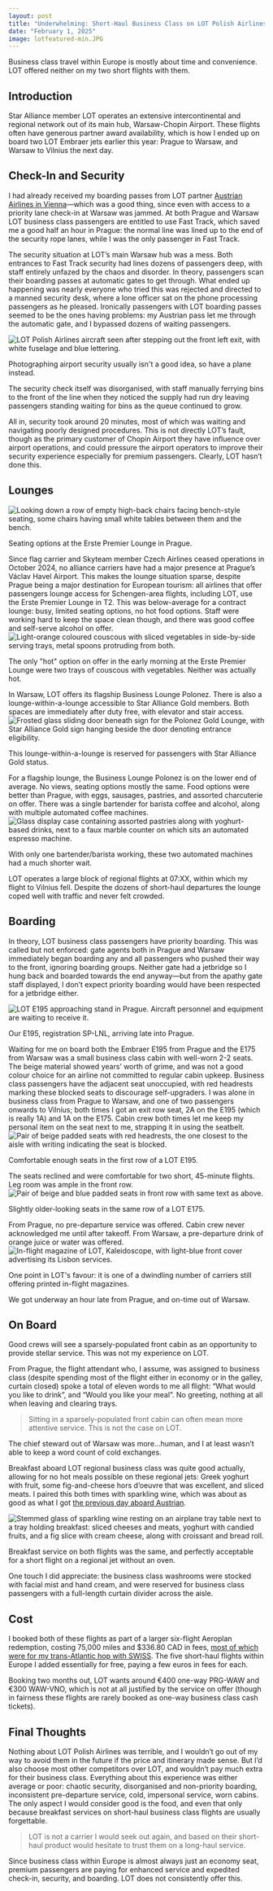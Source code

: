 ```yaml
--- 
layout: post
title: "Underwhelming: Short-Haul Business Class on LOT Polish Airlines"
date: "February 1, 2025"
image: lotfeatured-min.JPG
---
```


<p class="intro"><span class="dropcap">B</span>usiness class travel within Europe is mostly about time and convenience.  LOT offered neither on my two short flights with them.</p>

## Introduction

Star Alliance member LOT operates an extensive intercontinental and regional network out of its main hub, Warsaw-Chopin Airport.  These flights often have generous partner award availability, which is how I ended up on board two LOT Embraer jets earlier this year: Prague to Warsaw, and Warsaw to Vilnius the next day.

## Check-In and Security

I had already received my boarding passes from LOT partner <a href="https://ratherbeexploring.github.io/blog/short-haul-business-class-with-austrian-airlines/" target="_blank" rel="noopener noreferrer">Austrian Airlines in Vienna</a>—which was a good thing, since even with access to a priority lane check-in at Warsaw was jammed.  At both Prague and Warsaw LOT business class passengers are entitled to use Fast Track, which saved me a good half an hour in Prague: the normal line was lined up to the end of the security rope lanes, while I was the only passenger in Fast Track.

The security situation at LOT’s main Warsaw hub was a mess.  Both entrances to Fast Track security had lines dozens of passengers deep, with staff entirely unfazed by the chaos and disorder.  In theory, passengers scan their boarding passes at automatic gates to get through.  What ended up happening was nearly everyone who tried this was rejected and directed to a manned security desk, where a lone officer sat on the phone processing passengers as he pleased.  Ironically passengers with LOT boarding passes seemed to be the ones having problems: my Austrian pass let me through the automatic gate, and I bypassed dozens of waiting passengers.
<div class="centered-block">
  <img src="/assets/img/lot1-min.JPG" alt="LOT Polish Airlines aircraft seen after stepping out the front left exit, with white fuselage and blue lettering.">
  <p>Photographing airport security usually isn't a good idea, so have a plane instead.</p>
</div>
The security check itself was disorganised, with staff manually ferrying bins to the front of the line when they noticed the supply had run dry leaving passengers standing waiting for bins as the queue continued to grow.

All in, security took around 20 minutes, most of which was waiting and navigating poorly designed procedures.  This is not directly LOT’s fault, though as the primary customer of Chopin Airport they have influence over airport operations, and could pressure the airport operators to improve their security experience especially for premium passengers.  Clearly, LOT hasn’t done this.

## Lounges
<div class="centered-block">
  <img src="/assets/img/lot3-min.JPG" alt="Looking down a row of empty high-back chairs facing bench-style seating, some chairs having small white tables between them and the bench.">
  <p>Seating options at the Erste Premier Lounge in Prague.</p>
</div>
Since flag carrier and Skyteam member Czech Airlines ceased operations in October 2024, no alliance carriers have had a major presence at Prague’s Václav Havel Airport.  This makes the lounge situation sparse, despite Prague being a major destination for European tourism: all airlines that offer passengers lounge access for Schengen-area flights, including LOT, use the Erste Premier Lounge in T2.  This was below-average for a contract lounge: busy, limited seating options, no hot food options.  Staff were working hard to keep the space clean though, and there was good coffee and self-serve alcohol on offer.  
<div class="centered-block">
  <img src="/assets/img/lot2-min.JPG" alt="Light-orange coloured couscous with sliced vegetables in side-by-side serving trays, metal spoons protruding from both.">
  <p>The only "hot" option on offer in the early morning at the Erste Premier Lounge were two trays of couscous with vegetables.  Neither was actually hot.</p>
</div>
In Warsaw, LOT offers its flagship Business Lounge Polonez.  There is also a lounge-within-a-lounge accessible to Star Alliance Gold members.  Both spaces are immediately after duty free, with elevator and stair access.
<div class="centered-block">
  <img src="/assets/img/lot4-min.JPG" alt="Frosted glass sliding door beneath sign for the Polonez Gold Lounge, with Star Alliance Gold sign hanging beside the door denoting entrance eligibility.">
  <p>This lounge-within-a-lounge is reserved for passengers with Star Alliance Gold status.</p>
</div>
For a flagship lounge, the Business Lounge Polonez is on the lower end of average.  No views, seating options mostly the same.  Food options were better than Prague, with eggs, sausages, pastries, and assorted charcuterie on offer.  There was a single bartender for barista coffee and alcohol, along with multiple automated coffee machines.
<div class="centered-block">
  <img src="/assets/img/lot5-min.JPG" alt="Glass display case containing assorted pastries along with yoghurt-based drinks, next to a faux marble counter on which sits an automated espresso machine.">
  <p>With only one bartender/barista working, these two automated machines had a much shorter wait.</p>
</div>
LOT operates a large block of regional flights at 07:XX, within which my flight to Vilnius fell.  Despite the dozens of short-haul departures the lounge coped well with traffic and never felt crowded.

## Boarding

In theory, LOT business class passengers have priority boarding.  This was called but not enforced: gate agents both in Prague and Warsaw immediately began boarding any and all passengers who pushed their way to the front, ignoring boarding groups.  Neither gate had a jetbridge so I hung back and boarded towards the end anyway—but from the apathy gate staff displayed, I don’t expect priority boarding would have been respected for a jetbridge either.
<div class="centered-block">
  <img src="/assets/img/lot6-min.JPG" alt="LOT E195 approaching stand in Prague.  Aircraft personnel and equipment are waiting to receive it.">
  <p>Our E195, registration SP-LNL, arriving late into Prague.</p>
</div>
Waiting for me on board both the Embraer E195 from Prague and the E175 from Warsaw was a small business class cabin with well-worn 2-2 seats.  The beige material showed years’ worth of grime, and was not a good colour choice for an airline not committed to regular cabin upkeep.  Business class passengers have the adjacent seat unoccupied, with red headrests marking these blocked seats to discourage self-upgraders.  I was alone in business class from Prague to Warsaw, and one of two passengers onwards to Vilnius; both times I got an exit row seat, 2A on the E195 (which is really 1A) and 1A on the E175.  Cabin crew both times let me keep my personal item on the seat next to me, strapping it in using the seatbelt.
<div class="centered-block">
  <img src="/assets/img/lot7-min.JPG" alt="Pair of beige padded seats with red headrests, the one closest to the aisle with writing indicating the seat is blocked.">
  <p>Comfortable enough seats in the first row of a LOT E195.</p>
</div>
The seats reclined and were comfortable for two short, 45-minute flights.  Leg room was ample in the front row.
<div class="centered-block">
  <img src="/assets/img/lot8-min.JPG" alt="Pair of beige and blue padded seats in front row with same text as above.">
  <p>Slightly older-looking seats in the same row of a LOT E175.</p>
</div>
From Prague, no pre-departure service was offered.  Cabin crew never acknowledged me until after takeoff.  From Warsaw, a pre-departure drink of orange juice or water was offered.
<div class="centered-block">
  <img src="/assets/img/lot9-min.JPG" alt="In-flight magazine of LOT, Kaleidoscope, with light-blue front cover advertising its Lisbon services.">
  <p>One point in LOT's favour: it is one of a dwindling number of carriers still offering printed in-flight magazines.</p>
</div>
We got underway an hour late from Prague, and on-time out of Warsaw.

## On Board

Good crews will see a sparsely-populated front cabin as an opportunity to provide stellar service.  This was not my experience on LOT.

From Prague, the flight attendant who, I assume, was assigned to business class (despite spending most of the flight either in economy or in the galley, curtain closed) spoke a total of eleven words to me all flight: “What would you like to drink”, and “Would you like your meal”.  No greeting, nothing at all when leaving and clearing trays.
<blockquote>Sitting in a sparsely-populated front cabin can often mean more attentive service.  This is not the case on LOT.</blockquote>
The chief steward out of Warsaw was more…human, and I at least wasn’t able to keep a word count of cold exchanges.

Breakfast aboard LOT regional business class was quite good actually, allowing for no hot meals possible on these regional jets: Greek yoghurt with fruit, some fig-and-cheese hors d’oeuvre that was excellent, and sliced meats.  I paired this both times with sparkling wine, which was about as good as what I got <a href="https://ratherbeexploring.github.io/blog/short-haul-business-class-with-austrian-airlines/" target="_blank" rel="noopener noreferrer">the previous day aboard Austrian</a>.
<div class="centered-block">
  <img src="/assets/img/lot10-min.JPG" alt="Stemmed glass of sparkling wine resting on an airplane tray table next to a tray holding breakfast: sliced cheeses and meats, yoghurt with candied fruits, and a fig slice with cream cheese, along with croissant and bread roll.">
  <p>Breakfast service on both flights was the same, and perfectly acceptable for a short flight on a regional jet without an oven.</p>
</div>
One touch I did appreciate: the business class washrooms were stocked with facial mist and hand cream, and were reserved for business class passengers with a full-length curtain divider across the aisle.

## Cost

I booked both of these flights as part of a larger six-flight Aeroplan redemption, costing 75,000 miles and $336.80 CAD in fees, <a href="https://ratherbeexploring.github.io/blog/business-class-on-the-swiss-a330-montreal-to-zurich/" target="_blank" rel="noopener noreferrer">most of which were for my trans-Atlantic hop with SWISS</a>.  The five short-haul flights within Europe I added essentially for free, paying a few euros in fees for each.

Booking two months out, LOT wants around €400 one-way PRG-WAW and €300 WAW-VNO, which is not at all justified by the service on offer (though in fairness these flights are rarely booked as one-way business class cash tickets).

## Final Thoughts

Nothing about LOT Polish Airlines was terrible, and I wouldn’t go out of my way to avoid them in the future if the price and itinerary made sense.  But I’d also choose most other competitors over LOT, and wouldn’t pay much extra for their business class.  Everything about this experience was either average or poor: chaotic security, disorganised and non-priority boarding, inconsistent pre-departure service, cold, impersonal service, worn cabins.  The only aspect I would consider good is the food, and even that only because breakfast services on short-haul business class flights are usually forgettable.
<blockquote>LOT is not a carrier I would seek out again, and based on their short-haul product would hesitate to trust them on a long-haul service.</blockquote>
Since business class within Europe is almost always just an economy seat, premium passengers are paying for enhanced service and expedited check-in, security, and boarding.  LOT does not consistently offer this.
